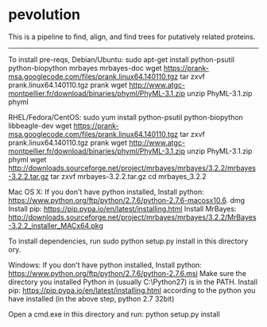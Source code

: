 pevolution
==========

This is a pipeline to find, align, and find trees for putatively related proteins.

----------
To install pre-reqs, 
Debian/Ubuntu:
sudo apt-get install python-psutil python-biopython mrbayes mrbayes-doc 
wget https://prank-msa.googlecode.com/files/prank.linux64.140110.tgz
tar zxvf prank.linux64.140110.tgz prank
wget http://www.atgc-montpellier.fr/download/binaries/phyml/PhyML-3.1.zip
unzip PhyML-3.1.zip phyml

RHEL/Fedora/CentOS:
sudo yum install python-psutil python-biopython libbeagle-dev
wget https://prank-msa.googlecode.com/files/prank.linux64.140110.tgz
tar zxvf prank.linux64.140110.tgz prank
wget http://www.atgc-montpellier.fr/download/binaries/phyml/PhyML-3.1.zip
unzip PhyML-3.1.zip phyml
wget http://downloads.sourceforge.net/project/mrbayes/mrbayes/3.2.2/mrbayes-3.2.2.tar.gz
tar zxvf mrbayes-3.2.2.tar.gz
cd mrbayes_3.2.2


Mac OS X:
If you don't have python installed,
Install python: https://www.python.org/ftp/python/2.7.6/python-2.7.6-macosx10.6.
dmg
Install pip: https://pip.pypa.io/en/latest/installing.html
Install MrBayes: http://downloads.sourceforge.net/project/mrbayes/mrbayes/3.2.2/MrBayes-3.2.2_installer_MACx64.pkg

To install dependencies, run sudo python setup.py install in this directory
ory.

Windows:
If you don't have python installed,
Install python: https://www.python.org/ftp/python/2.7.6/python-2.7.6.msi
Make sure the directory you installed Python in (usually C:\Python27) is in the 
PATH. 
Install pip: https://pip.pypa.io/en/latest/installing.html according to the python you have installed (in the above step, python 2.7 32bit)

Open a cmd.exe in this directory and run: python setup.py install
